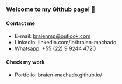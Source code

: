 ### Welcome to my Github page! 👋

#### Contact me
 - E-mail: braienmp@outlook.com
 - LinkedIn: linkedin.com/in/braien-machado
 - Whatsapp: +55 (22) 9 9244 4720

#### Check my work
- Portfolio: braien-machado.github.io/
